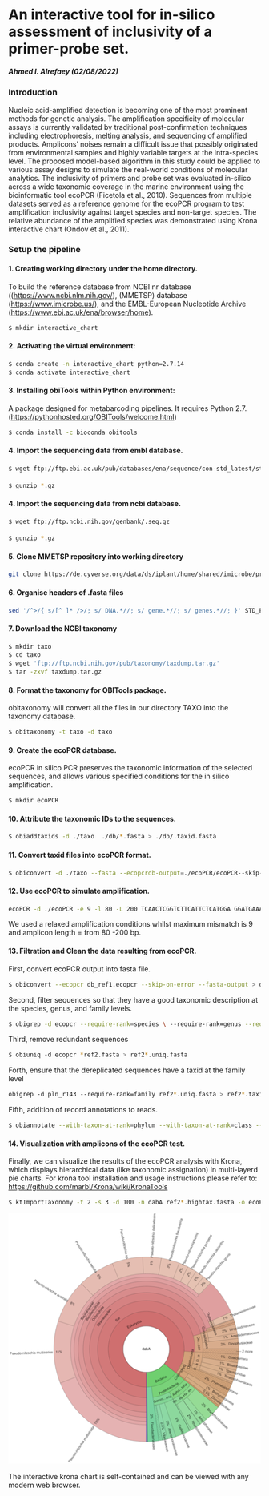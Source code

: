 An interactive tool for in-silico assessment of inclusivity of a primer-probe set. 
================

##### Ahmed I. Alrefaey (02/08/2022)

### Introduction

Nucleic acid-amplified detection is becoming one of the most prominent methods for genetic analysis. The amplification specificity of molecular assays is currently validated by traditional post-confirmation techniques including electrophoresis, melting analysis, and sequencing of amplified products. Amplicons’ noises remain a difficult issue that possibly originated from environmental samples and highly variable targets at the intra-species level. The proposed model-based algorithm in this study could be applied to various assay designs to simulate the real-world conditions of molecular analytics. The inclusivity of primers and probe set was evaluated in-silico across a wide taxonomic coverage in the marine environment using the bioinformatic tool ecoPCR (Ficetola et al., 2010). Sequences from multiple datasets served as a reference genome for the ecoPCR program to test amplification inclusivity against target species and non-target species. The relative abundance of the amplified species was demonstrated using Krona interactive chart (Ondov et al., 2011).

### Setup the pipeline 

#### 1. Creating working directory under the home directory.

To build the reference database from NCBI nr database ((https://www.ncbi.nlm.nih.gov/), (MMETSP) database (https://www.imicrobe.us/), and the EMBL-European Nucleotide Archive (https://www.ebi.ac.uk/ena/browser/home).

``` bash
$ mkdir interactive_chart
```

#### 2. Activating the virtual environment:

``` bash
$ conda create -n interactive_chart python=2.7.14
$ conda activate interactive_chart
```


#### 3. Installing obiTools within Python environment:

A package designed for metabarcoding pipelines. It requires Python 2.7. (https://pythonhosted.org/OBITools/welcome.html)

``` bash
$ conda install -c bioconda obitools
```


#### 4. Import the sequencing data from embl database.

``` bash
$ wget ftp://ftp.ebi.ac.uk/pub/databases/ena/sequence/con-std_latest/std/STD*.fasta.gz

$ gunzip *.gz
```
#### 4. Import the sequencing data from ncbi database.

``` bash
$ wget ftp://ftp.ncbi.nih.gov/genbank/.seq.gz

$ gunzip *.gz
```

#### 5. Clone MMETSP repository into working directory

``` bash
git clone https://de.cyverse.org/data/ds/iplant/home/shared/imicrobe/projects/ interactive_chart
```

#### 6. Organise headers of .fasta files
``` bash
sed '/^>/{ s/[^ ]* />/; s/ DNA.*//; s/ gene.*//; s/ genes.*//; }' STD_PRO_1.fasta
```

#### 7. Download the NCBI taxonomy


``` bash
$ mkdir taxo
$ cd taxo
$ wget 'ftp://ftp.ncbi.nih.gov/pub/taxonomy/taxdump.tar.gz'
$ tar -zxvf taxdump.tar.gz
```
#### 8. Format the taxonomy for OBITools package.
obitaxonomy will convert all the files in our directory TAXO into the taxonomy database.
``` bash
$ obitaxonomy -t taxo -d taxo
```
#### 9. Create the ecoPCR database.
ecoPCR in silico PCR preserves the taxonomic information of the selected sequences, and allows various specified conditions for the in silico amplification. 

``` bash
$ mkdir ecoPCR
```
#### 10. Attribute the taxonomic IDs to the sequences.

``` bash
$ obiaddtaxids -d ./taxo  ./db/*.fasta > ./db/.taxid.fasta
```
#### 11. Convert taxid files into ecoPCR format.

``` bash
$ obiconvert -d ./taxo --fasta --ecopcrdb-output=./ecoPCR/ecoPCR--skip-on-error ./db/*.taxid.fasta
```
#### 12. Use ecoPCR to simulate amplification.

``` bash
ecoPCR -d ./ecoPCR -e 9 -l 80 -L 200 TCAACTCGGTCTTCATTCTCATGGA GGATGAAATTCTCGAATCGGCCTC AAGTGCCAAACGTTCTTCTTCG > ncbi2_ref_t.ecopcr
```
We used a relaxed amplification conditions whilst maximum mismatch is 9
and amplicon length = from 80 -200 bp.


#### 13. Filtration and Clean the data resulting from ecoPCR.
First, convert ecoPCR output into fasta file.

``` bash
$ obiconvert --ecopcr db_ref1.ecopcr --skip-on-error --fasta-output > db_ref1.fasta
```
Second, filter sequences so that they have a good taxonomic description at the species, genus, and family levels.

``` bash
$ obigrep -d ecopcr --require-rank=species \ --require-rank=genus --require-rank=family db_ref1.fasta > db_ref2.fasta
```
Third, remove redundant sequences

``` bash
$ obiuniq ‐d ecopcr *ref2.fasta > ref2*.uniq.fasta
```
Forth, ensure that the dereplicated sequences have a taxid at the family level

``` bash
obigrep ‐d pln_r143 ‐‐require‐rank=family ref2*.uniq.fasta > ref2*.taxid.fasta
```

Fifth, addition of record annotations to reads.

``` bash
$ obiannotate --with-taxon-at-rank=phylum --with-taxon-at-rank=class --with-taxon-at-rank=subclass --with-taxon-at-rank=order --with-taxon-at-rank=family --with-taxon-at-rank=genus --with-taxon-at-rank=species ref2*.fasta > ref2*.hightax.fasta
```
#### 14. Visualization with amplicons of the ecoPCR test.
Finally, we can visualize the results of the ecoPCR analysis with Krona, which displays hierarchical data (like taxonomic assignation) in multi-layerd pie charts. For krona tool installation and usage instructions please refer to: https://github.com/marbl/Krona/wiki/KronaTools

``` bash
$ ktImportTaxonomy -t 2 -s 3 -d 100 -n dabA ref2*.hightax.fasta -o ecoPCR_dabA.html
```



![](README_files/Krona_plot.png)

The interactive krona chart is self-contained and can be viewed with any modern web browser.

